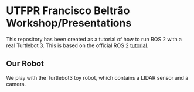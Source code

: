 # UTFPR Francisco Beltrão Workshop/Presentations
This repository has been created as a tutorial of how to run ROS 2 with a real Turtlebot 3. This is based on the official ROS 2 [tutorial](https://ros2-industrial-workshop.readthedocs.io/en/latest/_source/navigation/ROS2-Turtlebot.html).

## Our Robot
We play with the Turtlebot3 toy robot, which contains a LIDAR sensor and a camera.


